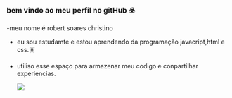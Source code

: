 ### bem vindo ao meu perfil no gitHub ☣️

-meu nome é robert soares christino 
- eu sou estudamte e estou aprendendo da programação javacript,html e css.🪳
- utiliso esse espaço para armazenar meu codigo e conpartilhar experiencias.




   ![](https://media.tenor.com/753VtyeLsH4AAAAC/stitch-sleep-sleep.gif)
